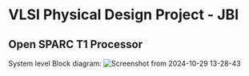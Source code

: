 # VLSI Physical Design Project - JBI
## Open SPARC T1 Processor
System level Block diagram:
![Screenshot from 2024-10-29 13-28-43](https://github.com/user-attachments/assets/e60c62cf-a42c-40de-88cd-29988704fbb5)
